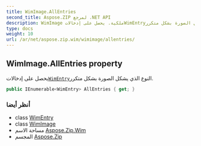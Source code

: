 ```yaml
---
title: WimImage.AllEntries
second_title: Aspose.ZIP لمرجع .NET API
description: WimImage ملكية. يحصل على إدخالاتWimEntryالنوع الذي يشكل الصورة بشكل متكرر.
type: docs
weight: 10
url: /ar/net/aspose.zip.wim/wimimage/allentries/
---
```

## WimImage.AllEntries property

يحصل على إدخالات[`WimEntry`](../../wimentry/)النوع الذي يشكل الصورة بشكل متكرر.

```csharp
public IEnumerable<WimEntry> AllEntries { get; }
```

### أنظر أيضا

* class [WimEntry](../../wimentry/)
* class [WimImage](../)
* مساحة الاسم [Aspose.Zip.Wim](../../wimimage/)
* المجسم [Aspose.Zip](../../../)



